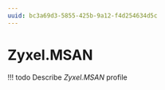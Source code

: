 ```yaml
---
uuid: bc3a69d3-5855-425b-9a12-f4d254634d5c
---
```



# Zyxel.MSAN


<!-- prettier-ignore -->
!!! todo
    Describe *Zyxel.MSAN* profile


